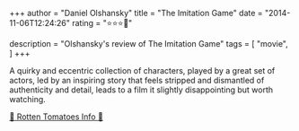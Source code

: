 +++
author = "Daniel Olshansky"
title = "The Imitation Game"
date = "2014-11-06T12:24:26"
rating = "⭐⭐⭐🌟"

description = "Olshansky's review of The Imitation Game"
tags = [
    "movie",
]
+++


A quirky and eccentric collection of characters, played by a great set of actors, led by an inspiring story that feels stripped and dismantled of authenticity and detail, leads to a film it slightly disappointing but worth watching.

[🍅 Rotten Tomatoes Info 🍅](https://www.rottentomatoes.com//m/the_imitation_game)